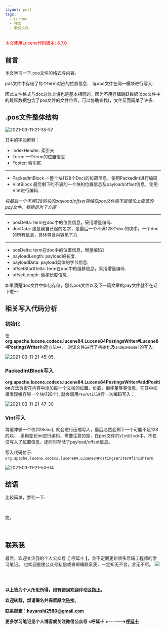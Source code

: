 ```yaml
---
layout: post
tags:
  - Lucene
  - 搜索
  - 索引文件
---
```


<font color="red">本文使用Lucene代码版本: 8.7.0</font>

## 前言

本文学习一下.pos文件的格式与内容。

pos文件中存储了每个term对应的位置信息.　与doc文件在同一模块进行写入.

因此文件格式与doc总体上讲也是基本相同的，因为不用存储跳跃数据(doc文件中的跳跃数据包含了pos文件的文件位置，可以协助查找)，文件反而简单了许多.


## .pos文件整体结构

![2021-03-11-21-35-57](http://img.couplecoders.tech/2021-03-11-21-35-57.png)


其中的字段解释：

* IndexHeader: 索引头
* Term: 一个term的位置信息
* Footer: 索引尾.

---

* PackedIntBlock 一整个块(128个Doc)的位置信息，使用PackedInt进行编码
* VintBlock 最后剩下的不满的一个块的位置信息及payload/offset信息，使用VInt进行编码.

*将最后一个不满128的块的payload/offset存储在pos文件而不是理论上应该的pay文件，我猜是为了方便*

---

* posDelta: term在doc中的位置信息，采用增量编码.
* docData: 这是我自己起的名字，是最后一个不满128个doc的块中，一个doc的所有信息，具体包含内容见下方.


---

* posDelta: term在doc中的位置信息，增量编码》
* payloadLength: payload的长度.
* payloadData: payload具体的字节信息.
* offsetStartDelta: term在doc中的偏移信息，采用增量编码.
* offsetLength: 偏移长度信息.


如果清楚doc文件中如何存储，那么pos文件以及下一篇文章的pay文件就不在话下啦～.

## 相关写入代码分析

### 初始化

在**org.apache.lucene.codecs.lucene84.Lucene84PostingsWriter#Lucene84PostingsWriter**构造方法中，　对该文件进行了初始化及`IndexHeader`的写入:

![2021-03-11-21-45-05](http://img.couplecoders.tech/2021-03-11-21-45-05.png).

### PackedIntBlock写入

**org.apache.lucene.codecs.lucene84.Lucene84PostingsWriter#addPosition**方法负责在内存中添加每一个文档的位置，负载，偏移量等等信息，在其中如果发现缓存够一个块(128个), 就会调用`PForUtil`进行一次编码写入：

![2021-03-11-21-47-30](http://img.couplecoders.tech/2021-03-11-21-47-30.png)

### Vint写入

每缓冲够一个快(128doc), 就会进行压缩写入，最后必然会剩下一个可能不足128的块，　采用变长Int进行编码，需要注意的是，在pos文件的`VIntBlock`中，不仅仅写入了位置信息，还同时存储了payload/offset信息。

写入代码位于: `org.apache.lucene.codecs.lucene84.Lucene84PostingsWriter#finishTerm`.

![2021-03-11-21-50-04](http://img.couplecoders.tech/2021-03-11-21-50-04.png)



## 结语

比较简单，罗列一下.

<br>


完。
<br>
<br>
<br>


## 联系我
最后，欢迎关注我的个人公众号【 呼延十 】，会不定期更新很多后端工程师的学习笔记。
也欢迎直接公众号私信或者邮箱联系我，一定知无不言，言无不尽。
![](http://img.couplecoders.tech/%E6%89%AB%E7%A0%81_%E6%90%9C%E7%B4%A2%E8%81%94%E5%90%88%E4%BC%A0%E6%92%AD%E6%A0%B7%E5%BC%8F-%E6%A0%87%E5%87%86%E8%89%B2%E7%89%88.png)


<br>
<br>




**以上皆为个人所思所得，如有错误欢迎评论区指正。**


**欢迎转载，烦请署名并保留原文链接。**


**联系邮箱：huyanshi2580@gmail.com**


**更多学习笔记见个人博客或关注微信公众号 &lt;呼延十 &gt;------><a href="{{ site.baseurl }}/">呼延十</a>**